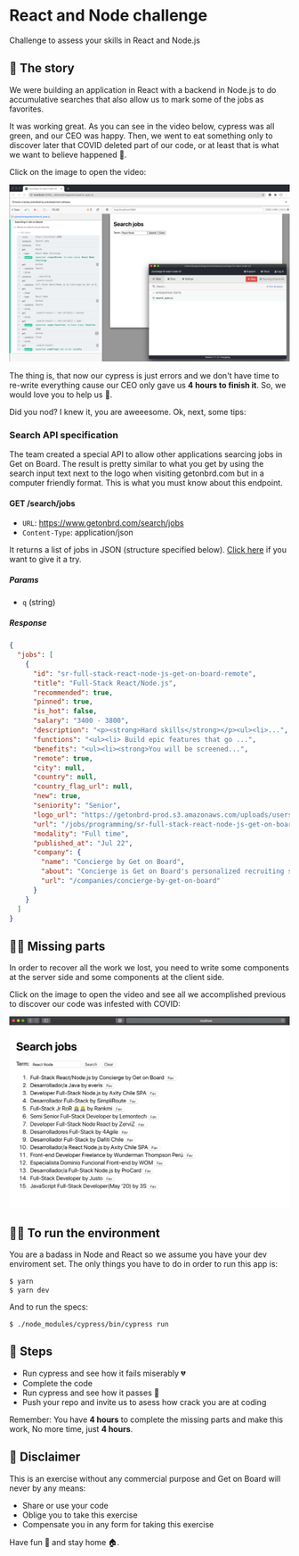 # React and Node challenge

Challenge to assess your skills in React and Node.js

## 🦠 The story

We were building an application in React with a backend in Node.js to do accumulative searches that also allow us to mark some of the jobs as favorites.

It was working great. As you can see in the video below, cypress was all green, and our CEO was happy. Then, we went to eat something only to discover later that COVID deleted part of our code, or at least that is what we want to believe happened 🙈.

Click on the image to open the video:

[![Cypress all green](./public/cypress.png)](https://drive.google.com/file/d/1-LACFeBM_HcGb_9uCGig5a-m7j1Xdi33/view?usp=sharing)

The thing is, that now our cypress is just errors and we don't have time to re-write everything cause our CEO only gave us **4 hours to finish it**. So, we would love you to help us 🙏.

Did you nod? I knew it, you are aweeesome. Ok, next, some tips:

### Search API specification

The team created a special API to allow other applications searcing jobs in Get on Board. The result is pretty similar to what you get by using the search input text next to the logo when visiting getonbrd.com but in a computer friendly format. This is what you must know about this endpoint.

#### GET /search/jobs

- `URL`: https://www.getonbrd.com/search/jobs
- `Content-Type`: application/json

It returns a list of jobs in JSON (structure specified below). [Click here](https://www.getonbrd.com/search/jobs?q=React+Node+Concierge) if you want to give it a try.

##### Params

- `q` (string)

##### Response

```json
{
  "jobs": [
    {
      "id": "sr-full-stack-react-node-js-get-on-board-remote",
      "title": "Full-Stack React/Node.js",
      "recommended": true,
      "pinned": true,
      "is_hot": false,
      "salary": "3400 - 3800",
      "description": "<p><strong>Hard skills</strong></p><ul><li>...",
      "functions": "<ul><li> Build epic features that go ...",
      "benefits": "<ul><li><strong>You will be screened...",
      "remote": true,
      "city": null,
      "country": null,
      "country_flag_url": null,
      "new": true,
      "seniority": "Senior",
      "logo_url": "https://getonbrd-prod.s3.amazonaws.com/uploads/users/logo/8044/ISO_NEGATIVE-padding-concierge.png",
      "url": "/jobs/programming/sr-full-stack-react-node-js-get-on-board-remote",
      "modality": "Full time",
      "published_at": "Jul 22",
      "company": {
        "name": "Concierge by Get on Board",
        "about": "Concierge is Get on Board's personalized recruiting service. Get screened by us and access exclusive remote jobs, faster.",
        "url": "/companies/concierge-by-get-on-board"
      }
    }
  ]
}
```

## 🤷‍♂️ Missing parts

In order to recover all the work we lost, you need to write some components at the server side and some components at the client side.

Click on the image to open the video and see all we accomplished previous to discover our code was infested with COVID:

[![Checkout this video](./public/accumulative-search.png)](https://drive.google.com/file/d/1-JGWRiFl5xspJTJ5gN9y8aPG9UUtnRhd/view?usp=sharing)

## 👩‍💻 To run the environment

You are a badass in Node and React so we assume you have your dev enviroment set. The only things you have to do in order to run this app is:

```shell
$ yarn
$ yarn dev
```

And to run the specs:

```shell
$ ./node_modules/cypress/bin/cypress run
```

## 🦶 Steps

- Run cypress and see how it fails miserably 💔
- Complete the code
- Run cypress and see how it passes 💚
- Push your repo and invite us to asess how crack you are at coding

Remember: You have **4 hours** to complete the missing parts and make this work, No more time, just **4 hours**.

## 📃 Disclaimer

This is an exercise without any commercial purpose and Get on Board will never by any means:

- Share or use your code
- Oblige you to take this exercise
- Compensate you in any form for taking this exercise

Have fun 🥳 and stay home 🏠.
